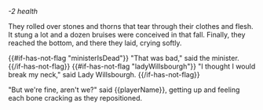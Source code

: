 _-2 health_

They rolled over stones and thorns that tear through their clothes and flesh. It stung a lot and a dozen bruises were conceived in that fall. Finally, they reached the bottom, and there they laid, crying softly.

{{#if-has-not-flag "ministerIsDead"}}
"That was bad," said the minister.
{{/if-has-not-flag}}
{{#if-has-not-flag "ladyWillsbourgh"}}
"I thought I would break my neck," said Lady Willsbourgh.
{{/if-has-not-flag}}

"But we're fine, aren't we?" said {{playerName}}, getting up and feeling each bone cracking as they repositioned.

